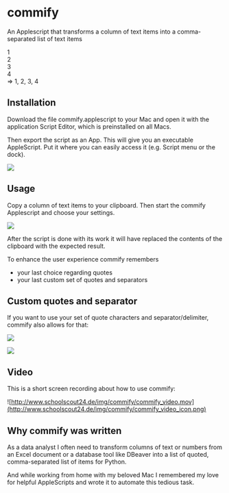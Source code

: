 # commify
An Applescript that transforms a column of text items into a comma-separated list of text items

1<br>
2<br>
3<br>
4<br>
=> 1, 2, 3, 4

## Installation
Download the file commify.applescript to your Mac and open it with the application Script Editor, which is preinstalled on all Macs.

Then export the script as an App. This will give you an executable AppleScript. Put it where you can easily access it (e.g. Script menu or the dock).

![](http://www.schoolscout24.de/img/commify/commify_script.png)

## Usage
Copy a column of text items to your clipboard. Then start the commify Applescript and choose your settings.

![](http://www.schoolscout24.de/img/commify/commify_menu.png)

After the script is done with its work it will have replaced the contents of the clipboard with the expected result.

To enhance the user experience commify remembers

* your last choice regarding quotes
* your last custom set of quotes and separators

## Custom quotes and separator
If you want to use your set of quote characters and separator/delimiter, commify also allows for that:

![](http://www.schoolscout24.de/img/commify/commify_custom.png)

![](http://www.schoolscout24.de/img/commify/commify_set.png)


## Video
This is a short screen recording about how to use commify:

![http://www.schoolscout24.de/img/commify/commify_video.mov](http://www.schoolscout24.de/img/commify/commify_video_icon.png)

## Why commify was written
As a data analyst I often need to transform columns of text or numbers from an Excel document or a database tool like DBeaver into a list of quoted, comma-separated list of items for Python.

And while working from home with my beloved Mac I remembered my love for helpful AppleScripts and wrote it to automate this tedious task.

